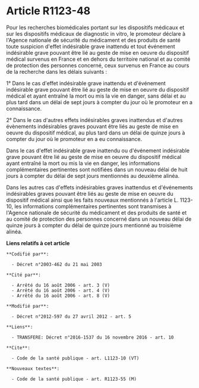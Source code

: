 # Article R1123-48

Pour les recherches biomédicales portant sur les dispositifs médicaux et sur les dispositifs médicaux de diagnostic in vitro,
le promoteur déclare à l'Agence nationale de sécurité du médicament et des produits de santé toute suspicion d'effet
indésirable grave inattendu et tout événement indésirable grave pouvant être lié au geste de mise en oeuvre du dispositif
médical survenus en France et en dehors du territoire national et au comité de protection des personnes concerné, ceux
survenus en France au cours de la recherche dans les délais suivants : 

1° Dans le cas d'effet indésirable grave inattendu et d'événement indésirable grave pouvant être lié au geste de mise en
oeuvre du dispositif médical et ayant entraîné la mort ou mis la vie en danger, sans délai et au plus tard dans un délai de
sept jours à compter du jour où le promoteur en a connaissance. 

2° Dans le cas d'autres effets indésirables graves inattendus et d'autres évènements indésirables graves pouvant être liés au
geste de mise en oeuvre du dispositif médical, au plus tard dans un délai de quinze jours à compter du jour où le promoteur
en a eu connaissance. 

Dans le cas d'effet indésirable grave inattendu ou d'événement indésirable grave pouvant être lié au geste de mise en oeuvre
du dispositif médical ayant entraîné la mort ou mis la vie en danger, les informations complémentaires pertinentes sont
notifiées dans un nouveau délai de huit jours à compter du délai de sept jours mentionnés au deuxième alinéa. 

Dans les autres cas d'effets indésirables graves inattendus et d'événements indésirables graves pouvant être liés au geste de
mise en oeuvre du dispositif médical ainsi que les faits nouveaux mentionnés à l'article L. 1123-10, les informations
complémentaires pertinentes sont transmises à l'Agence nationale de sécurité du médicament et des produits de santé et au
comité de protection des personnes concerné dans un nouveau délai de quinze jours à compter du délai de quinze jours
mentionné au troisième alinéa.

**Liens relatifs à cet article**

	**Codifié par**:

	  - Décret n°2003-462 du 21 mai 2003

	**Cité par**:

	  - Arrêté du 16 août 2006 - art. 3 (V)
	  - Arrêté du 16 août 2006 - art. 4 (V)
	  - Arrêté du 16 août 2006 - art. 8 (V)

	**Modifié par**:

	  - Décret n°2012-597 du 27 avril 2012 - art. 5

	**Liens**:

	  - TRANSFERE: Décret n°2016-1537 du 16 novembre 2016 - art. 10

	**Cite**:

	  - Code de la santé publique - art. L1123-10 (VT)

	**Nouveaux textes**:

	  - Code de la santé publique - art. R1123-55 (M)

